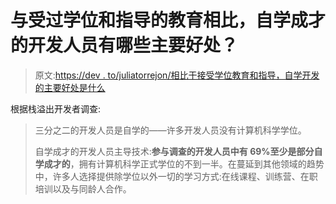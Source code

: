 # 与受过学位和指导的教育相比，自学成才的开发人员有哪些主要好处？

> 原文:[https://dev . to/juliatorrejon/相比于接受学位教育和指导，自学开发的主要好处是什么](https://dev.to/juliatorrejon/what-are-the-main-benefits-of-being-a-self-taught-developer-compared-to-being-educated-with-a-degree-and-mentoring-4k9e)

根据栈溢出开发者调查:

> 三分之二的开发人员是自学的——许多开发人员没有计算机科学学位。
> 
> 自学成才的开发人员主导技术:**参与调查的开发人员中有 69%至少是部分自学成才的**，拥有计算机科学正式学位的不到一半。在蔓延到其他领域的趋势中，许多人选择提供除学位以外一切的学习方式:在线课程、训练营、在职培训以及与同龄人合作。